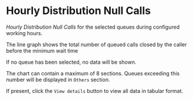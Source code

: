 # Hourly Distribution Null Calls

*Hourly Distribution Null Calls* for the selected queues
during configured working hours.

The line graph shows the total number of queued calls 
closed by the caller before the minimum wait time

If no queue has been selected, no data will be shown.

The chart can contain a maximum of 8 sections. Queues exceeding this
number will be displayed in `Others` section.

If present, click the `View details` button to view
all data in tabular format.
